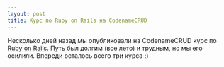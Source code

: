 ```yaml
---
layout: post
title: Курс по Ruby on Rails на CodenameCRUD
---
```



Несколько дней назад мы опубликовали на CodenameCRUD курс по [Ruby on Rails](http://codenamecrud.ru/ruby-on-rails). Путь был долгим (все лето) и трудным, но мы его осилили. Впереди осталось всего три курса :)